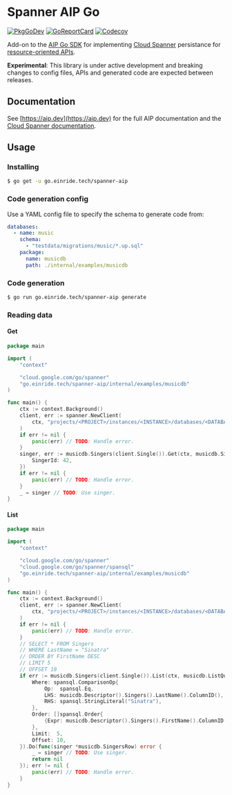 Spanner AIP Go
==============

[![PkgGoDev](https://pkg.go.dev/badge/go.einride.tech/spanner-aip)](https://pkg.go.dev/go.einride.tech/spanner-aip) [![GoReportCard](https://goreportcard.com/badge/go.einride.tech/spanner-aip)](https://goreportcard.com/report/go.einride.tech/spanner-aip) [![Codecov](https://codecov.io/gh/einride/spanner-aip-go/branch/master/graph/badge.svg)](https://codecov.io/gh/einride/spanner-aip-go)

Add-on to the [AIP Go SDK](https://github.com/einride/aip-go) for implementing [Cloud Spanner](https://cloud.google.com/spanner) persistance for [resource-oriented APIs](https://aip.dev).

**Experimental**: This library is under active development and breaking changes to config files, APIs and generated code are expected between releases.

Documentation
-------------

See [https://aip.dev](https://aip.dev) for the full AIP documentation and the [Cloud Spanner documentation](https://cloud.google.com/spanner/docs).

Usage
-----

### Installing

```bash
$ go get -u go.einride.tech/spanner-aip
```

### Code generation config

Use a YAML config file to specify the schema to generate code from:

```yaml
databases:
  - name: music
    schema:
      - "testdata/migrations/music/*.up.sql"
    package:
      name: musicdb
      path: ./internal/examples/musicdb
```

### Code generation

```bash
$ go run go.einride.tech/spanner-aip generate
```

### Reading data

#### Get

```go
package main

import (
	"context"

	"cloud.google.com/go/spanner"
	"go.einride.tech/spanner-aip/internal/examples/musicdb"
)

func main() {
	ctx := context.Background()
	client, err := spanner.NewClient(
		ctx, "projects/<PROJECT>/instances/<INSTANCE>/databases/<DATABASE>",
	)
	if err != nil {
		panic(err) // TODO: Handle error.
	}
	singer, err := musicdb.Singers(client.Single()).Get(ctx, musicdb.SingersKey{
		SingerId: 42,
	})
	if err != nil {
		panic(err) // TODO: Handle error.
	}
	_ = singer // TODO: Use singer.
}
```

#### List

```go
package main

import (
	"context"

	"cloud.google.com/go/spanner"
	"cloud.google.com/go/spanner/spansql"
	"go.einride.tech/spanner-aip/internal/examples/musicdb"
)

func main() {
	ctx := context.Background()
	client, err := spanner.NewClient(
		ctx, "projects/<PROJECT>/instances/<INSTANCE>/databases/<DATABASE>",
	)
	if err != nil {
		panic(err) // TODO: Handle error.
	}
	// SELECT * FROM Singers
	// WHERE LastName = "Sinatra"
	// ORDER BY FirstName DESC
	// LIMIT 5
	// OFFSET 10
	if err := musicdb.Singers(client.Single()).List(ctx, musicdb.ListQuery{
		Where: spansql.ComparisonOp{
			Op:  spansql.Eq,
			LHS: musicdb.Descriptor().Singers().LastName().ColumnID(),
			RHS: spansql.StringLiteral("Sinatra"),
		},
		Order: []spansql.Order{
			{Expr: musicdb.Descriptor().Singers().FirstName().ColumnID(), Desc: true},
		},
		Limit:  5,
		Offset: 10,
	}).Do(func(singer *musicdb.SingersRow) error {
		_ = singer // TODO: Use singer.
		return nil
	}); err != nil {
		panic(err) // TODO: Handle error.
	}
}
```
